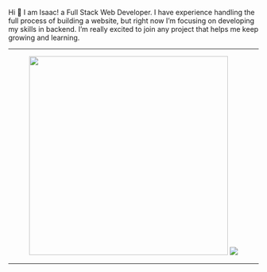 Hi 👋 I am Isaac! a Full Stack Web Developer. I have experience handling the full process of building a website, but right now I’m focusing on developing my skills in backend. I’m really excited to join any project that helps me keep growing and learning.

---

<p align="center">
  <img src="https://github-readme-stats.vercel.app/api?username=IsF-Alf&show_icons=true&theme=dark" width="400">
   <img src="https://github-readme-stats.vercel.app/api/top-langs/?username=IsF-Alf&layout=compact&theme=dark">
</p>

---

